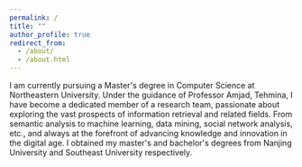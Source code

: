 ```yaml
---
permalink: /
title: ""
author_profile: true
redirect_from: 
  - /about/
  - /about.html
---
```


I am currently pursuing a Master's degree in Computer Science at Northeastern University. Under the guidance of Professor Amjad, Tehmina, I have become a dedicated member of a research team, passionate about exploring the vast prospects of information retrieval and related fields. From semantic analysis to machine learning, data mining, social network analysis, etc., and always at the forefront of advancing knowledge and innovation in the digital age. I obtained my master's and bachelor's degrees from Nanjing University and Southeast University respectively.